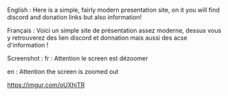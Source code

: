 English :
Here is a simple, fairly modern presentation site, on it you will find discord and donation links but also information!

Français :
Voici un simple site de présentation assez moderne, dessus vous y retrouverez des lien discord et donnation mais aussi des acse d'information !

Screenshot :
fr : Attention le screen est dézoomer

en : Attention the screen is zoomed out

https://imgur.com/oUXhjTR
